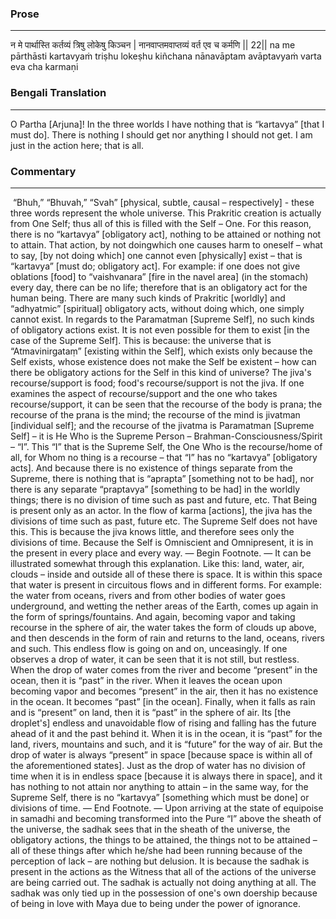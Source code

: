 ### Prose 
 --- 
न मे पार्थास्ति कर्तव्यं त्रिषु लोकेषु किञ्चन |
नानवाप्तमवाप्तव्यं वर्त एव च कर्मणि || 22||
na me pārthāsti kartavyaṁ triṣhu lokeṣhu kiñchana
nānavāptam avāptavyaṁ varta eva cha karmaṇi

### Bengali Translation 
 --- 
O Partha [Arjuna]! In the three worlds I have nothing that is “kartavya” [that I must do]. There is nothing I should get nor anything I should not get. I am just in the action here; that is all.

### Commentary 
 --- 
 “Bhuh,” “Bhuvah,” “Svah” [physical, subtle, causal – respectively] - these three words represent the whole universe. This Prakritic creation is actually from One Self; thus all of this is filled with the Self – One. For this reason, there is no “kartavya” [obligatory act], nothing to be attained or nothing not to attain. That action, by not doingwhich one causes harm to oneself – what to say, [by not doing which] one cannot even [physically] exist – that is “kartavya” [must do; obligatory act]. For example: if one does not give oblations [food] to “vaishvanara” [fire in the navel area] (in the stomach) every day, there can be no life; therefore that is an obligatory act for the human being. There are many such kinds of Prakritic [worldly] and “adhyatmic” [spiritual] obligatory acts, without doing which, one simply cannot exist. In regards to the Paramatman [Supreme Self], no such kinds of obligatory actions exist. It is not even possible for them to exist [in the case of the Supreme Self]. This is because: the universe that is “Atmavinirgataṃ” [existing within the Self], which exists only because the Self exists, whose existence does not make the Self be existent – how can there be obligatory actions for the Self in this kind of universe? The jiva's recourse/support is food; food's recourse/support is not the jiva. If one examines the aspect of recourse/support and the one who takes recourse/support, it can be seen that the recourse of the body is prana; the recourse of the prana is the mind; the recourse of the mind is jivatman [individual self]; and the recourse of the jivatma is Paramatman [Supreme Self] – it is He Who is the Supreme Person – Brahman-Consciousness/Spirit – “I”. This “I” that is the Supreme Self, the One Who is the recourse/home of all, for Whom no thing is a recourse – that “I” has no “kartavya” [obligatory acts]. And because there is no existence of things separate from the Supreme, there is nothing that is “aprapta” [something not to be had], nor there is any separate “praptavya” [something to be had] in the worldly things; there is no division of time such as past and future, etc. That Being is present only as an actor. In the flow of karma [actions], the jiva has the divisions of time such as past, future etc. The Supreme Self does not have this. This is because the jiva knows little, and therefore sees only the divisions of time. Because the Self is Omniscient and Omnipresent, it is in the present in every place and every way. — Begin Footnote. — It can be illustrated somewhat through this explanation. Like this: land, water, air, clouds – inside and outside all of these there is space. It is within this space that water is present in circuitous flows and in different forms. For example: the water from oceans, rivers and from other bodies of water goes underground, and wetting the nether areas of the Earth, comes up again in the form of springs/fountains. And again, becoming vapor and taking recourse in the sphere of air, the water takes the form of clouds up above, and then descends in the form of rain and returns to the land, oceans, rivers and such. This endless flow is going on and on, unceasingly. If one observes a drop of water, it can be seen that it is not still, but restless. When the drop of water comes from the river and become “present” in the ocean, then it is “past” in the river. When it leaves the ocean upon becoming vapor and becomes “present” in the air, then it has no existence in the ocean. It becomes “past” [in the ocean]. Finally, when it falls as rain and is “present” on land, then it is “past” in the sphere of air. Its [the droplet's] endless and unavoidable flow of rising and falling has the future ahead of it and the past behind it. When it is in the ocean, it is “past” for the land, rivers, mountains and such, and it is “future” for the way of air. But the drop of water is always “present” in space [because space is within all of the aforementioned states]. Just as the drop of water has no division of time when it is in endless space [because it is always there in space], and it has nothing to not attain nor anything to attain – in the same way, for the Supreme Self, there is no “kartavya” [something which must be done] or divisions of time. — End Footnote. — Upon arriving at the state of equipoise in samadhi and becoming transformed into the Pure “I” above the sheath of the universe, the sadhak sees that in the sheath of the universe, the obligatory actions, the things to be attained, the things not to be attained – all of these things after which he/she had been running because of the perception of lack – are nothing but delusion. It is because the sadhak is present in the actions as the Witness that all of the actions of the universe are being carried out. The sadhak is actually not doing anything at all. The sadhak was only tied up in the possession of one's own doership because of being in love with Maya due to being under the power of ignorance.